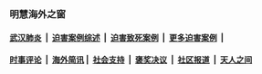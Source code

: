 
### 明慧海外之窗

####  [武汉肺炎](indexes/365.md?t=01071900) &nbsp;|&nbsp;  [迫害案例综述](indexes/328.md?t=01071900) &nbsp;|&nbsp; [迫害致死案例](indexes/277.md?t=01071900)  &nbsp;|&nbsp; [更多迫害案例](indexes/81.md?t=01071900)  &nbsp;|&nbsp; 
####  [时事评论](indexes/251.md?t=01071900) &nbsp;|&nbsp; [海外简讯](indexes/245.md?t=01071900)&nbsp;|&nbsp;  [社会支持](indexes/140.md?t=01071900) &nbsp;|&nbsp; [褒奖决议](indexes/282.md?t=01071900) &nbsp;|&nbsp; [社区报道](indexes/91.md?t=01071900)  &nbsp;|&nbsp; [天人之间](indexes/78.md?t=01071900) 

